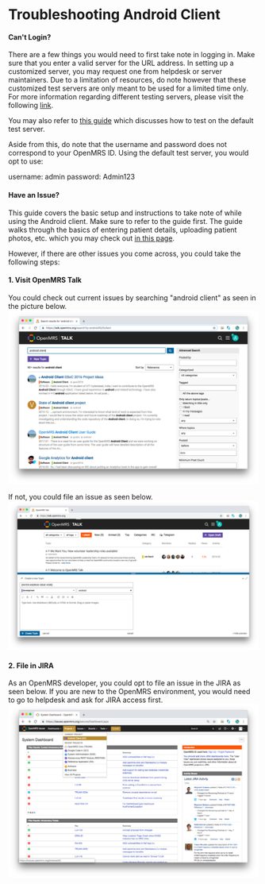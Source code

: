 # Troubleshooting Android Client

#### Can't Login?

There are a few things you would need to first take note in logging in. Make sure that you enter a valid server for the URL address. In setting up a customized server, you may request one from helpdesk or server maintainers. Due to a limitation of resources, do note however that these customized test servers are only meant to be used for a limited time only. For more information regarding different testing servers, please visit the following [link](https://wiki.openmrs.org/display/ISM/OpenMRS+environments). 

You may also refer to [this guide](https://openmrs.github.io/openmrs-android-client-user-guide/features.html) which discusses how to test on the default test server.

Aside from this, do note that the username and password does not correspond to your OpenMRS ID. Using the default test server, you would opt to use:

username: admin
password: Admin123


#### Have an Issue?

This guide covers the basic setup and instructions to take note of while using the Android client. Make sure to refer to the guide first. The guide walks through the basics of entering patient details, uploading patient photos, etc. which you may check out [in this page](https://openmrs.github.io/openmrs-android-client-user-guide/features.html).

However, if there are other issues you come across, you could take the following steps:

#### 1. Visit OpenMRS Talk 

You could check out current issues by searching "android client" as seen in the picture below. 
![OpenMRS Talk Android Client Issues](assets/openmrs_talk_android_client.png)

If not, you could file an issue as seen below. 
![OpenMRS Talk Android Client Filing Issue](assets/openmrs_talk_android_client_file_issue.png)

#### 2. File in JIRA 

As an OpenMRS developer, you could opt to file an issue in the JIRA as seen below. If you are new to the OpenMRS environment, you would need to go to helpdesk and ask for JIRA access first.
![OpenMRS JIRA Android Client Filing Issue](assets/openmrs_jira_android_client_file_issue.png)